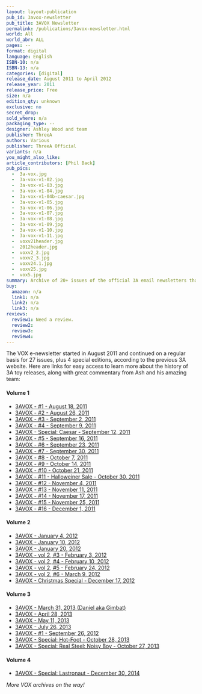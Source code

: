 ```yaml
---
layout: layout-publication
pub_id: 3avox-newsletter
pub_title: 3AVOX Newsletter
permalink: /publications/3avox-newsletter.html
world: All
world_abr: ALL
pages: --
format: digital
language: English
ISBN-10: n/a
ISBN-13: n/a
categories: [digital]
release_date: August 2011 to April 2012
release_year: 2011
release_price: Free
size: n/a
edition_qty: unknown
exclusive: no
secret_drop:
sold_where: n/a
packaging_type: --
designer: Ashley Wood and team
publisher: ThreeA
authors: Various
publisher: ThreeA Official
variants: n/a
you_might_also_like: 
article_contributors: [Phil Back]
pub_pics: 
  -  3a-vox.jpg
  -  3a-vox-v1-02.jpg
  -  3a-vox-v1-03.jpg
  -  3a-vox-v1-04.jpg
  -  3a-vox-v1-04b-caesar.jpg
  -  3a-vox-v1-05.jpg
  -  3a-vox-v1-06.jpg
  -  3a-vox-v1-07.jpg
  -  3a-vox-v1-08.jpg
  -  3a-vox-v1-09.jpg
  -  3a-vox-v1-10.jpg
  -  3a-vox-v1-11.jpg
  -  voxv21header.jpg
  -  2012header.jpg
  -  voxv2_2.jpg
  -  voxv2_3.jpg
  -  voxv24.1.jpg
  -  voxv25.jpg
  -  vox5.jpg
summary: Archive of 20+ issues of the official 3A email newsletters that started in August 2011
buy:
  amazon: n/a
  link1: n/a
  link2: n/a
  link3: n/a
reviews:
  review1: Need a review.
  review2:
  review3:
  review4:
---
```

<p>The VOX e-newsletter started in August 2011 and continued on a regular basis for 27 issues, plus 4 special editions, according to the previous 3A website. Here are links for easy access to learn more about the history of 3A toy releases, along with great commentary from Ash and his amazing team:
<h4>Volume 1</h4>
<ul>
    <li><a href="https://us1.campaign-archive.com/?u=df39a60ebc972356a8428c41e&id=601c22b791&e" target="_blank">3AVOX - #1 - August 18, 2011</a></li>
    <li><a href="https://us1.campaign-archive.com/?u=df39a60ebc972356a8428c41e&id=288e5680fa&e=f6e664f239" target="_blank">3AVOX - #2 - August 26, 2011</a></li>
    <li><a href="https://us1.campaign-archive.com/?u=df39a60ebc972356a8428c41e&id=ca7180a124&e=f6e664f239" target="_blank">3AVOX - #3 - September 2, 2011</a></li>
    <li><a href="https://us1.campaign-archive.com/?u=df39a60ebc972356a8428c41e&id=dae6414c76&e=f6e664f239" target="_blank">3AVOX - #4 - September 9, 2011</a></li>
    <li><a href="https://us1.campaign-archive.com/?u=df39a60ebc972356a8428c41e&id=bd8cf953ff&e=f6e664f239" target="_blank">3AVOX - Special: Caesar - September 12, 2011</a></li>
    <li><a href="https://us1.campaign-archive.com/?u=df39a60ebc972356a8428c41e&id=b82e99d50e&e=f6e664f239" target="_blank">3AVOX - #5 - September 16, 2011</a></li>
    <li><a href="https://us1.campaign-archive.com/?u=df39a60ebc972356a8428c41e&id=22c3f626b0&e=f6e664f239" target="_blank">3AVOX - #6 - September 23, 2011</a></li>
    <li><a href="https://us1.campaign-archive.com/?u=df39a60ebc972356a8428c41e&id=0f965432ae&e=f6e664f239" target="_blank">3AVOX - #7 - September 30, 2011</a></li>
    <li><a href="https://us1.campaign-archive.com/?u=df39a60ebc972356a8428c41e&id=e33d5a4685&e=f6e664f239" target="_blank">3AVOX - #8 - October 7, 2011</a></li>
    <li><a href="https://us1.campaign-archive.com/?u=df39a60ebc972356a8428c41e&id=f6113e39a4&e=f6e664f239" target="_blank">3AVOX - #9 - October 14, 2011</a></li>
    <li><a href="https://us1.campaign-archive.com/?u=df39a60ebc972356a8428c41e&id=d2f6c8c942&e=f6e664f239" target="_blank">3AVOX - #10 - October 21, 2011</a></li>
    <li><a href="https://us1.campaign-archive.com/?u=df39a60ebc972356a8428c41e&id=6452a98698&e=f6e664f239" target="_blank">3AVOX - #11 - Halloweiner Sale - October 30, 2011</a></li>
    <li><a href="https://us1.campaign-archive.com/?u=df39a60ebc972356a8428c41e&id=17f2fd3014&e=f6e664f239" target="_blank">3AVOX - #12 - November 4, 2011</a></li>
    <li><a href="https://us1.campaign-archive.com/?u=df39a60ebc972356a8428c41e&id=0d6afab9f4&e=f6e664f239" target="_blank">3AVOX - #13 - November 11, 2011</a></li>
    <li><a href="https://us1.campaign-archive.com/?u=df39a60ebc972356a8428c41e&id=d59c198e6c&e=f6e664f239" target="_blank">3AVOX - #14 - November 17, 2011</a></li>
    <li><a href="https://us1.campaign-archive.com/?u=df39a60ebc972356a8428c41e&id=d3945cb91c&e=f6e664f239" target="_blank">3AVOX - #15 - November 25, 2011</a></li>
    <li><a href="https://us1.campaign-archive.com/?u=df39a60ebc972356a8428c41e&id=ad316f3444&e=f6e664f239" target="_blank">3AVOX - #16 - December 1, 2011</a></li>
</ul>

<h4>Volume 2</h4>
<ul>
  <li><a href="https://us1.campaign-archive.com/?u=df39a60ebc972356a8428c41e&id=a978c9a939&e=f6e664f239" target="_blank">3AVOX - January 4, 2012</a></li>
  <li><a href="https://us1.campaign-archive.com/?u=df39a60ebc972356a8428c41e&id=b811fb9e00&e=f6e664f239" target="_blank">3AVOX - January 10, 2012</a></li>
  <li><a href="https://us1.campaign-archive.com/?u=df39a60ebc972356a8428c41e&id=6be092d73f&e=f6e664f239" target="_blank">3AVOX - January 20, 2012</a></li>
  <li><a href="https://us1.campaign-archive.com/?u=df39a60ebc972356a8428c41e&id=0342421c49&e=f6e664f239" target="_blank">3AVOX - vol 2, #3 - February 3, 2012</a></li>
  <li><a href="https://us1.campaign-archive.com/?u=df39a60ebc972356a8428c41e&id=baec991b24&e=f6e664f239" target="_blank">3AVOX - vol 2, #4 - February 10, 2012</a></li>
  <li><a href="https://us1.campaign-archive.com/?u=df39a60ebc972356a8428c41e&id=f97bd590bb&e=f6e664f239" target="_blank">3AVOX - vol 2, #5 - February 24, 2012</a></li>
  <li><a href="https://us1.campaign-archive.com/?u=df39a60ebc972356a8428c41e&id=37a3bb3073&e=f6e664f239" target="_blank">3AVOX - vol 2, #6 - March 9, 2012</a></li>
  <li><a href="https://us1.campaign-archive.com/?u=df39a60ebc972356a8428c41e&id=b13c89c8d3&e" target="_blank">3AVOX - Christmas Special  - December 17, 2012</a></li>
</ul>

<h4>Volume 3</h4>
<ul>
  <li><a href="https://us1.campaign-archive.com/?u=df39a60ebc972356a8428c41e&id=72877fdbdd&e=2f26719c2c" target="_blank">3AVOX - March 31, 2013 (Daniel aka Gimbat)</a></li>
  <li><a href="https://us1.campaign-archive.com/?u=df39a60ebc972356a8428c41e&id=64559260d0&e=2f26719c2c" target="_blank">3AVOX - April 28, 2013</a></li>
  <li><a href="https://us1.campaign-archive.com/?u=df39a60ebc972356a8428c41e&id=2b92a6cfb4&e=2f26719c2c" target="_blank">3AVOX - May 11, 2013</a></li>
  <li><a href="https://us1.campaign-archive.com/?u=df39a60ebc972356a8428c41e&id=e0b7f83a2b&e=2f26719c2c" target="_blank">3AVOX - July 26, 2013</a></li>
  <li><a href="https://us1.campaign-archive.com/?u=df39a60ebc972356a8428c41e&id=47a509b788&e=f6e664f239" target="_blank">3AVOX - #1 - September 26, 2012</a></li>
  <li><a href="https://us1.campaign-archive.com/?u=df39a60ebc972356a8428c41e&id=1a110183df&e" target="_blank">3AVOX - Special: Hot-Foot - October 28, 2013</a></li>
  <li><a href="https://us1.campaign-archive.com/?u=df39a60ebc972356a8428c41e&id=85d41e3b2d&e" target="_blank">3AVOX - Special: Real Steel: Noisy Boy - October 27, 2013</a></li>
</ul>

<h4>Volume 4</h4>
<ul>
  <li><a href="https://us1.campaign-archive.com/?u=df39a60ebc972356a8428c41e&id=1b1e7d6b69&e" target="_blank">3AVOX - Special: Lastronaut - December 30, 2014</a></li>
</ul>

<span class="text-sm"><i>More VOX archives on the way!</i></span>

</p>